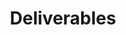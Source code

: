 ---
layout: default
type: deliverables
sortorder: 5.9
title: "Deliverables"
deck: "Page layout grids create structure and harmony on the page."
resources: |

---